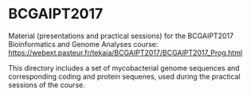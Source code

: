 # BCGAIPT2017
Material (presentations and practical sessions) for the BCGAIPT2017 Bioinformatics and Genome Analyses course: https://webext.pasteur.fr/tekaia/BCGAIPT2017/BCGAIPT2017_Prog.html

This directory includes a set of mycobacterial genome sequences and corresponding coding and protein sequenes, used during the practical sessions of the course.
